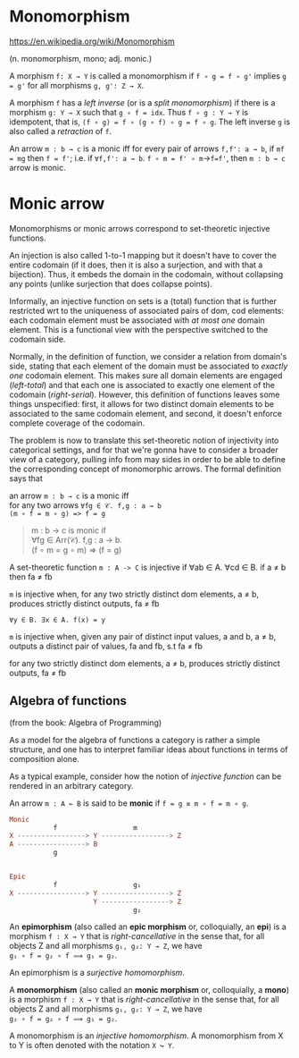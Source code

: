 # Monomorphism

https://en.wikipedia.org/wiki/Monomorphism

(n. monomorphism, mono; adj. monic.)

A morphism `f: X → Y` is called a monomorphism 
if `f ∘ g = f ∘ g'` implies `g = g'` 
for all morphisms `g, g': Z → X`.

A morphism `f` has a *left inverse* (or is a *split monomorphism*) if there is a morphism `g: Y → X` such that `g ∘ f = idx`. Thus `f ∘ g : Y → Y` is idempotent, that is, `(f ∘ g) = f ∘ (g ∘ f) ∘ g = f ∘ g`. The left inverse `g` is also called a *retraction* of `f`.

An arrow `m : b → c` is a monic iff for every pair of arrows `f,f': a → b`,
if `mf = mg` then `f = f'`; i.e. if `∀f,f': a → b`. `f ∘ m = f' ∘ m`->`f=f'`, then `m : b → c` arrow is monic.


# Monic arrow

Monomorphisms or monic arrows correspond to set-theoretic injective functions.

An injection is also called 1-to-1 mapping but it doesn't have to cover the entire codomain (if it does, then it is also a surjection, and with that a bijection). Thus, it embeds the domain in the codomain, without collapsing any points (unlike surjection that does collapse points).

Informally, an injective function on sets is a (total) function that is further restricted wrt to the uniqueness of associated pairs of dom, cod elements: each codomain element must be associated with *at most one* domain element. This is a functional view with the perspective switched to the codomain side.

Normally, in the definition of function, we consider a relation from domain's side, stating that each element of the domain must be associated to *exactly one* codomain element. This makes sure all domain elements are engaged (*left-total*) and that each one is associated to exactly one element of the codomain (*right-serial*). However, this definition of functions leaves some things unspecified: first, it allows for two distinct domain elements to be associated to the same codomain element, and second, it doesn't enforce complete coverage of the codomain.

The problem is now to translate this set-theoretic notion of injectivity into categorical settings, and for that we're gonna have to consider a broader view of a category, pulling info from may sides in order to be able to define the corresponding concept of monomorphic arrows. The formal definition says that

an arrow `m : b → c` is a monic iff     
for any two arrows `∀fg ∈ 𝒞. f,g : a → b`   
`(m ∘ f = m ∘ g) => f = g`

> m : b → c is monic if     
> ∀fg ∈ Arr(𝒞). f,g : a → b.      
> (f ∘ m = g ∘ m) => (f = g)









A set-theoretic function 
`m : A -> C` is injective if 
∀ab ∈ A. ∀cd ∈ B.
if
a ≠ b
then
fa ≠ fb

`m` is injective when, 
for any two 
strictly distinct 
dom elements, a ≠ b,
produces strictly distinct 
outputs, fa ≠ fb


`∀y ∈ B. ∃x ∈ A. f(x) = y`


`m` is injective when, 
given any pair of distinct 
input values, a and b, a ≠ b,
outputs a distinct pair of values, 
fa and fb, s.t fa ≠ fb


for any two 
strictly distinct 
dom elements, a ≠ b,
produces strictly distinct 
outputs, fa ≠ fb

## Algebra of functions

(from the book: Algebra of Programming)

As a model for the algebra of functions a category is rather a simple structure, and one has to interpret familiar ideas about functions in terms of composition alone.

As a typical example, consider how the notion of *injective function* can be rendered in an arbitrary category.

An arrow `m : A ← B` is said to be **monic** if `f = g ≡ m ∘ f = m ∘ g`.

```hs
Monic
           f                   m
X -----------------> Y -----------------> Z
A -----------------> B
           g


Epic
           f                   g₁
X -----------------> Y -----------------> Z
                     Y -----------------> Z
                               g₂
```

An **epimorphism** (also called an **epic morphism** or, colloquially, an **epi**) is a morphism `f : X → Y` that is *right-cancellative* in the sense that, for all objects Z and all morphisms `g₁, g₂: Y → Z`, we have    
`g₁ ∘ f = g₂ ∘ f ⟹ g₁ = g₂`.

An epimorphism is a *surjective homomorphism*. 


A **monomorphism** (also called an **monic morphism** or, colloquially, a **mono**) is a morphism `f : X → Y` that is *right-cancellative* in the sense that, for all objects Z and all morphisms `g₁, g₂: Y → Z`, we have    
`g₁ ∘ f = g₂ ∘ f ⟹ g₁ = g₂`.

A monomorphism is an *injective homomorphism*. 
A monomorphism from X to Y is often denoted with the notation `X ↪ Y`.
